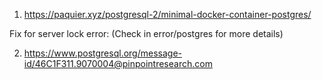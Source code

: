 1) https://paquier.xyz/postgresql-2/minimal-docker-container-postgres/

Fix for server lock error: (Check in error/postgres for more details)

2) https://www.postgresql.org/message-id/46C1F311.9070004@pinpointresearch.com
